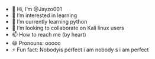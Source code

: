 - 👋 Hi, I’m @Jayzo001
- 👀 I’m interested in learning
- 🌱 I’m currently learning python
- 💞️ I’m looking to collaborate on Kali linux users
- 📫 How to reach me (by heart)
- 😄 Pronouns: ooooo
- ⚡ Fun fact: Nobodyis perfect i am nobody s i am perfect

<!---
Jayzo001/Jayzo001 is a ✨ special ✨ repository because its `README.md` (this file) appears on your GitHub profile.
You can click the Preview link to take a look at your changes.
--->
